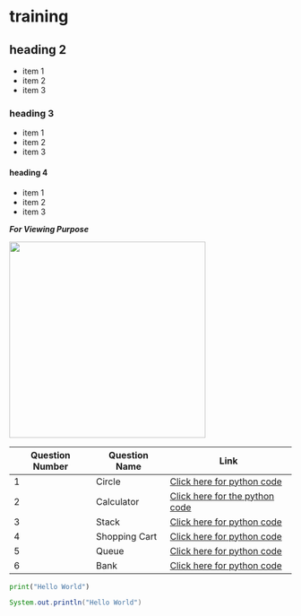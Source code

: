 # training
## heading 2
* item 1
* item 2
* item 3
### heading 3
- item 1
- item 2
- item 3
#### heading 4
+ item 1
+ item 2
+ item 3

***_For Viewing Purpose_***
<!---comment--->
<img src ="https://static.vecteezy.com/system/resources/previews/012/697/295/non_2x/3d-python-programming-language-logo-free-png.png" width="350" height ="350">

|Question Number|Question Name|Link|
---|---|---|
|1|Circle|[Click here for python code](https://github.com/nikhilmani2/training/blob/main/25sept/circle.py)|
|2|Calculator|[Click here for the python code](https://github.com/nikhilmani2/training/blob/main/25sept/ques1.py)|
|3|Stack|[Click here for python code](https://github.com/nikhilmani2/training/blob/main/25sept/ques2.py)|
|4|Shopping Cart|[Click here for python code](https://github.com/nikhilmani2/training/blob/main/25sept/ques3.py)|
|5|Queue|[Click here for python code](https://github.com/nikhilmani2/training/blob/main/25sept/ques4.py)|
|6|Bank|[Click here for python code](https://github.com/nikhilmani2/training/blob/main/25sept/ques5.py)|

```python
print("Hello World")
```

```java
System.out.println("Hello World")
```